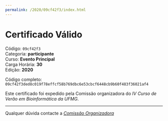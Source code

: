 ```yaml
---
permalink: /2020/09cf42f3/index.html
---
```


# Certificado Válido

Código: `09cf42f3`<br>
Categoria: **participante**<br>
Curso: **Evento Principal**<br>
Carga Horária: **30**<br>
Edição: **2020**<br>


Código completo: `09cf42f3ded8c019f78effcf58b769dbc6e53cbcf6448cb9b60f483f36021af4`


Este certificado foi expedido pela Comissão organizadora do *IV Curso de Verão em Bioinformática da UFMG*.

----

Qualquer dúvida contacte a [_Comissão Organizadora_](<mailto:cursobioinfoufmg@gmail.com$subject=[Certificados]>)

